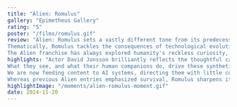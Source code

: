 ```yaml
---
title: "Alien: Romulus"
gallery: "Epimetheus Gallery"
rating: "5"
poster: "/films/romulus.gif"
review: "Alien: Romulus sets a vastly different tone from its predecessors, offering a grim and unsettling vision of humanity's future with space colonization. 
Thematically, Romulus tackles the consequences of technological evolution, particularly the ethical balance between innovation and control. 
The Alien franchise has always explored humanity's reckless curiosity, but Romulus takes these ideas further by asking: what happens when the lines between creator and creation blurs beyond recognition?"
highlights: "Actor David Jonsson brilliantly reflects the thoughtful calculations that synthetics make as they experience the world around them. 
What they see, and what their human companions do, drive these synthetic beings to tip the balance of power enough to tilt the humans off their moral axis. 
We are now feeding content to AI systems, directing them with little consideration for long-term consequences. 
Whereas previous Alien entries emphasized survival, Romulus sharpens its focus on the ethical dilemmas of control and dependence."
highlightImage: "/moments/alien-romulus-moment.gif"
date: 2024-11-20
---
```


